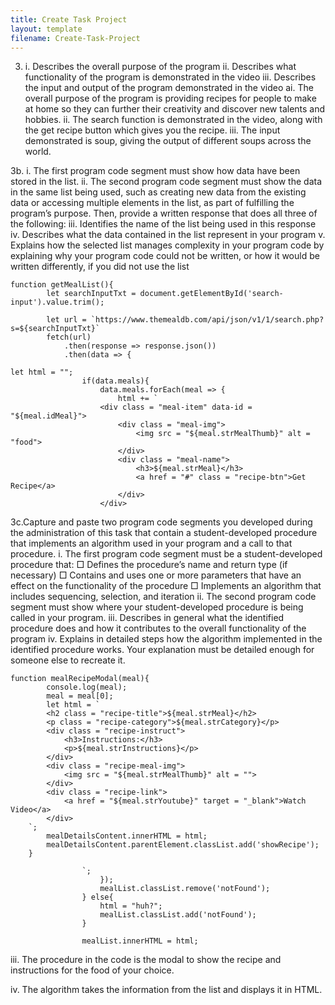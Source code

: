 ```yaml
---
title: Create Task Project
layout: template
filename: Create-Task-Project
--- 
```


3. i. Describes the overall purpose of the program
ii. Describes what functionality of the program is demonstrated in the video
iii. Describes the input and output of the program demonstrated in the video
ai. The overall purpose of the program is providing recipes for people to make at home so they can further their creativity and discover new talents and hobbies. 
ii. The search function is demonstrated in the video, along with the get recipe button which gives you the recipe. 
iii. The input demonstrated is soup, giving the output of different soups across the world. 

3b. i. The first program code segment must show how data have been stored in the list.
ii. The second program code segment must show the data in the same list being used, such as creating new data from the existing data or accessing multiple elements in the list, as part of fulfilling the program’s purpose. Then, provide a written response that does all three of the following:
iii. Identifies the name of the list being used in this response
iv. Describes what the data contained in the list represent in your program
v. Explains how the selected list manages complexity in your program code by explaining why your program code could not be written, or how it would be written differently, if you did not use the list
```
function getMealList(){
        let searchInputTxt = document.getElementById('search-input').value.trim();

        let url = `https://www.themealdb.com/api/json/v1/1/search.php?s=${searchInputTxt}`
        fetch(url)
            .then(response => response.json())
            .then(data => {
```
```
let html = "";
                if(data.meals){
                    data.meals.forEach(meal => {
                        html += `
                    <div class = "meal-item" data-id = "${meal.idMeal}">
                        <div class = "meal-img">
                            <img src = "${meal.strMealThumb}" alt = "food">
                        </div>
                        <div class = "meal-name">
                            <h3>${meal.strMeal}</h3>
                            <a href = "#" class = "recipe-btn">Get Recipe</a>
                        </div>
                    </div>
```

3c.Capture and paste two program code segments you developed during the administration of this task that contain a student-developed procedure that implements an algorithm used in your program and a call to that procedure.
i. The first program code segment must be a student-developed procedure that:
   □ Defines the procedure’s name and return type (if necessary)
   □ Contains and uses one or more parameters that have an effect on the functionality of the procedure
   □ Implements an algorithm that includes sequencing, selection, and iteration
ii. The second program code segment must show where your student-developed procedure is being called in your program.
iii. Describes in general what the identified procedure does and how it contributes to the overall functionality of the program
iv. Explains in detailed steps how the algorithm implemented in the identified procedure works. Your explanation must be detailed enough for someone else to recreate it.
```
function mealRecipeModal(meal){
        console.log(meal);
        meal = meal[0];
        let html = `
        <h2 class = "recipe-title">${meal.strMeal}</h2>
        <p class = "recipe-category">${meal.strCategory}</p>
        <div class = "recipe-instruct">
            <h3>Instructions:</h3>
            <p>${meal.strInstructions}</p>
        </div>
        <div class = "recipe-meal-img">
            <img src = "${meal.strMealThumb}" alt = "">
        </div>
        <div class = "recipe-link">
            <a href = "${meal.strYoutube}" target = "_blank">Watch Video</a>
        </div>
    `;
        mealDetailsContent.innerHTML = html;
        mealDetailsContent.parentElement.classList.add('showRecipe');
    }
```
```
                `;
                    });
                    mealList.classList.remove('notFound');
                } else{
                    html = "huh?";
                    mealList.classList.add('notFound');
                }

                mealList.innerHTML = html;
```

iii. The procedure in the code is the modal to show the recipe and instructions for the food of your choice.

iv. The algorithm takes the information from the list and displays it in HTML.
